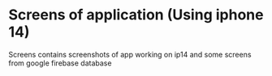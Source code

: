 # Screens of application (Using iphone 14)

Screens contains screenshots of app working on ip14 and some screens from google firebase database
